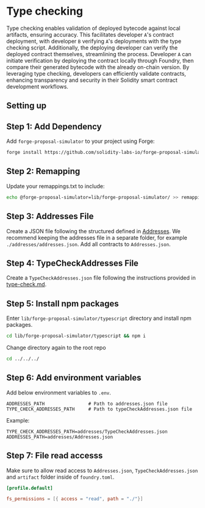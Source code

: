 # Type checking

Type checking enables validation of deployed bytecode against local artifacts, ensuring accuracy. This facilitates
developer `A`'s contract deployment, with developer `B` verifying `A`'s deployments with the type checking script.
Additionally, the deploying developer can verify the deployed contract themselves, streamlining the process. Developer `A` can initiate verification by deploying the contract locally
through Foundry, then compare their generated bytecode with the already on-chain version.
By leveraging type checking, developers can efficiently validate contracts, enhancing transparency and security in their Solidity smart contract development workflows.

## Setting up

## Step 1: Add Dependency

Add `forge-proposal-simulator` to your project using Forge:

```sh
forge install https://github.com/solidity-labs-io/forge-proposal-simulator.git
```

## Step 2: Remapping

Update your remappings.txt to include:

```sh
echo @forge-proposal-simulator=lib/forge-proposal-simulator/ >> remappings.txt
```

## Step 3: Addresses File

Create a JSON file following the structured defined in
[Addresses](../overview/architecture/addresses.md). We recommend keeping the
addresses file in a separate folder, for example `./addresses/addresses.json`.
Add all contracts to `Addresses.json`.

## Step 4: TypeCheckAddresses File

Create a `TypeCheckAddresses.json` file following the instructions provided in [type-check.md](./type-check.md).

## Step 5: Install npm packages

Enter `lib/forge-proposal-simulator/typescript` directory and install npm packages.

```bash
cd lib/forge-proposal-simulator/typescript && npm i
```

Change directory again to the root repo

```bash
cd ../../../
```

## Step 6: Add environment variables

Add below environment variables to `.env`.

```
ADDRESSES_PATH                # Path to addresses.json file
TYPE_CHECK_ADDRESSES_PATH     # Path to typeCheckAddresses.json file
```

Example:

```
TYPE_CHECK_ADDRESSES_PATH=addresses/TypeCheckAddresses.json
ADDRESSES_PATH=addresses/Addresses.json
```

## Step 7: File read accesss

Make sure to allow read access to `Addresses.json`, `TypeCheckAddresses.json` and `artifact` folder inside of `foundry.toml`.

```toml
[profile.default]

fs_permissions = [{ access = "read", path = "./"}]
```
